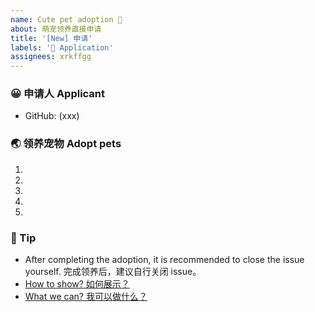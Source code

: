 ```yaml
---
name: Cute pet adoption 💖
about: 萌宠领养直接申请
title: '[New] 申请'
labels: '💖 Application'
assignees: xrkffgg
---
```


<!-- ❤️ 哇，终于等到你了。 -->
<!-- ❤️ Wow, finally waiting for you。 -->

### 😀 申请人 Applicant

- GitHub: (xxx)

<!-- 请在上方输入你的 GitHub 邮箱 -->
<!-- Please enter your GitHub Email above -->

### 🌏 领养宠物 Adopt pets

1.
2.
3.
4.
5.

<!--
请在上方填写你想要领养的小宠物，原则上仅支持单人领养5只小宠物，请大家谨慎挑选。超出5个，会取前5个哦。若您心仪的萌宠没列出，欢迎提出。
-->
<!--
Please fill in the small pets you want to adopt at the top. In principle, only 5 small pets can be adopted by one person. Please choose carefully. If there are more than 5, the first 5 will be taken. If your favorite pet is not listed, please suggest.
-->

### 🌈 Tip

- After completing the adoption, it is recommended to close the issue yourself. 完成领养后，建议自行关闭 issue。
- [How to show? 如何展示？](https://github.com/zoo-js/welcome/blob/main/how-to-show.md)
- [What we can? 我可以做什么？](https://github.com/zoo-js/welcome/blob/main/what-we-can.md)

<!-- New application. DO NOT REMOVE! -->
